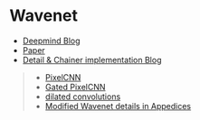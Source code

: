 # Wavenet
* [Deepmind Blog](https://deepmind.com/blog/article/wavenet-generative-model-raw-audio)
* [Paper](./1609.03499.pdf)
* [Detail & Chainer implementation Blog](http://sergeiturukin.com/2017/03/02/wavenet.html)
>* [PixelCNN](http://sergeiturukin.com/2017/02/22/pixelcnn.html)
>* [Gated PixelCNN](http://sergeiturukin.com/2017/02/24/gated-pixelcnn.html)
>* [dilated convolutions](./1511.07122.pdf)
>* [Modified Wavenet details in Appedices](./1702.07825.pdf)
